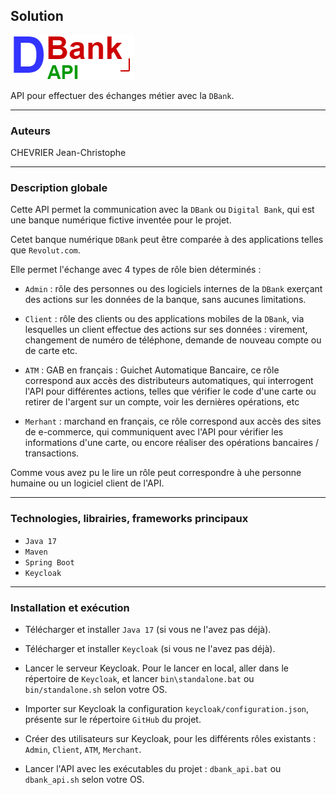 ## Solution
![Logo de de DBankAPI](doc/DBankAPI.png)

API pour effectuer des échanges métier avec la `DBank`.

____
### Auteurs
CHEVRIER Jean-Christophe

____
### Description globale

Cette API permet la communication avec la `DBank` ou `Digital Bank`,
qui est une banque numérique fictive inventée pour le projet.

Cetet banque numérique `DBank` peut être comparée à des applications telles que `Revolut.com`.

Elle permet l'échange avec 4 types de rôle bien déterminés : 

- `Admin` : rôle des personnes ou des logiciels internes de la `DBank` exerçant des
  actions sur les données de la banque, sans aucunes limitations.

- `Client` : rôle des clients ou des applications mobiles de la `DBank`, via lesquelles un client
effectue des actions sur ses données : virement, changement de numéro de téléphone, demande de nouveau compte ou 
de carte etc.

- `ATM` : GAB en français : Guichet Automatique Bancaire, ce rôle correspond aux accès des distributeurs automatiques,
qui interrogent l'API pour différentes actions, telles que vérifier le code d'une carte ou retirer de l'argent
sur un compte, voir les dernières opérations, etc

- `Merhant` : marchand en français, ce rôle correspond aux accès des sites de e-commerce, qui communiquent avec l'API 
pour vérifier les informations d'une carte, ou encore réaliser des opérations bancaires / transactions.

Comme vous avez pu le lire un rôle peut correspondre à uhe personne humaine ou un logiciel client de l'API.

____
### Technologies, librairies, frameworks principaux

- `Java 17`
- `Maven`
- `Spring Boot`
- `Keycloak`

____
### Installation et exécution

- Télécharger et installer `Java 17`
(si vous ne l'avez pas déjà).

- Télécharger et installer `Keycloak`
(si vous ne l'avez pas déjà).

- Lancer le serveur Keycloak.
Pour le lancer en local, aller dans le répertoire de `Keycloak`, et lancer `bin\standalone.bat`
ou `bin/standalone.sh` selon votre OS.

- Importer sur Keycloak la configuration `keycloak/configuration.json`,
présente sur le répertoire `GitHub` du projet.

- Créer des utilisateurs sur Keycloak, pour
les différents rôles existants : `Admin`,
`Client`, `ATM`, `Merchant`.

- Lancer l'API avec les exécutables du projet :
`dbank_api.bat` ou `dbank_api.sh` selon votre OS.
